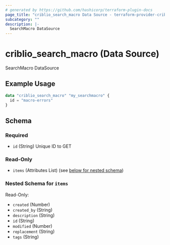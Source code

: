 ```yaml
---
# generated by https://github.com/hashicorp/terraform-plugin-docs
page_title: "criblio_search_macro Data Source - terraform-provider-criblio"
subcategory: ""
description: |-
  SearchMacro DataSource
---
```


# criblio_search_macro (Data Source)

SearchMacro DataSource

## Example Usage

```terraform
data "criblio_search_macro" "my_searchmacro" {
  id = "macro-errors"
}
```

<!-- schema generated by tfplugindocs -->
## Schema

### Required

- `id` (String) Unique ID to GET

### Read-Only

- `items` (Attributes List) (see [below for nested schema](#nestedatt--items))

<a id="nestedatt--items"></a>
### Nested Schema for `items`

Read-Only:

- `created` (Number)
- `created_by` (String)
- `description` (String)
- `id` (String)
- `modified` (Number)
- `replacement` (String)
- `tags` (String)
